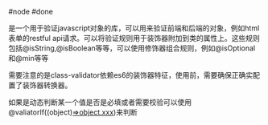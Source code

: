 #node #done 

是一个用于验证javascript对象的库，可以用来验证前端和后端的对象，例如html表单的restful api请求。可以将验证规则用于装饰器附加到类的属性上。这些规则包括@isString,@isBoolean等等，可以使用修饰器组合规则，例如@isOptional和@min等等

需要注意的是class-validator依赖es6的装饰器特征，使用前，需要确保正确实配置了装饰器转换器。

如果是动态判断某一个值是否是必填或者需要校验可以使用@valiatorIf((object)[⇒object.xxx](http://xn--object-9z2c.xxx))来判断